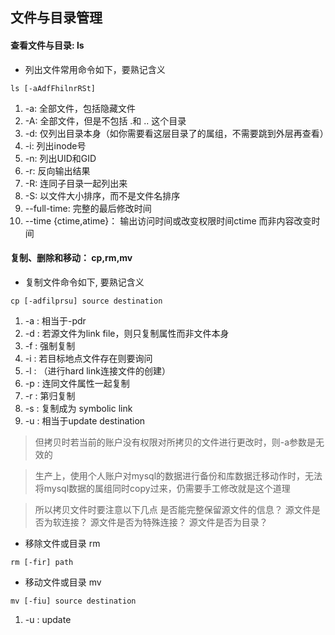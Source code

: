 ## 文件与目录管理

#### 查看文件与目录: ls

* 列出文件常用命令如下，要熟记含义

```
ls [-aAdfFhilnrRSt]
```
1. -a:  全部文件，包括隐藏文件
2. -A:  全部文件，但是不包括 .和 .. 这个目录
3. -d: 仅列出目录本身（如你需要看这层目录了的属组，不需要跳到外层再查看）
4. -i: 列出inode号
5. -n: 列出UID和GID
6. -r: 反向输出结果
7. -R: 连同子目录一起列出来
8. -S: 以文件大小排序，而不是文件名排序 
9. --full-time: 完整的最后修改时间
10. --time {ctime,atime}： 输出访问时间或改变权限时间ctime 而非内容改变时间

#### 复制、删除和移动： cp,rm,mv

* 复制文件命令如下, 要熟记含义

```
cp [-adfilprsu] source destination
```

1. -a : 相当于-pdr
2. -d : 若源文件为link file，则只复制属性而非文件本身
3. -f : 强制复制
4. -i : 若目标地点文件存在则要询问
5. -l : （进行hard link连接文件的创建）
6. -p : 连同文件属性一起复制
7. -r : 第归复制
8. -s : 复制成为 symbolic link
9. -u : 相当于update destination

> 但拷贝时若当前的账户没有权限对所拷贝的文件进行更改时，则-a参数是无效的

> 生产上，使用个人账户对mysql的数据进行备份和库数据迁移动作时，无法将mysql数据的属组同时copy过来，仍需要手工修改就是这个道理


> 所以拷贝文件时要注意以下几点
> 是否能完整保留源文件的信息？
> 源文件是否为软连接？
> 源文件是否为特殊连接？
> 源文件是否为目录？


* 移除文件或目录 rm

```
rm [-fir] path
```

* 移动文件或目录 mv

```
mv [-fiu] source destination
```

1. -u : update
